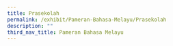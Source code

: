 ```yaml
---
title: Prasekolah
permalink: /exhibit/Pameran-Bahasa-Melayu/Prasekolah
description: ""
third_nav_title: Pameran Bahasa Melayu
---
```

